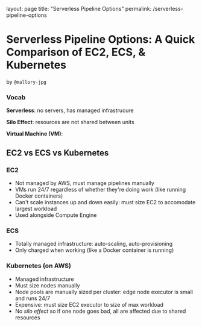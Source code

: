 layout: page 
title: "Serverless Pipeline Options" 
permalink: /serverless-pipeline-options

# Serverless Pipeline Options: A Quick Comparison of EC2, ECS, & Kubernetes
by `@mallory-jpg`

### Vocab
**Serverless**: no servers, has managed infrastrucure

**Silo Effect**: resources are not shared between units

**Virtual Machine (VM)**: 

## EC2 vs ECS vs Kubernetes
### EC2
* Not managed by AWS, must manage pipelines manually
* VMs run 24/7 regardless of whether they're doing work (like running Docker containers)
* Can't scale instances up and down easily: must size EC2 to accomodate largest workload
* Used alongside Compute Engine

### ECS
* Totally managed infrastructure: auto-scaling, auto-provisioning
* Only charged when working (like a Docker container is running)

### Kubernetes (on AWS)
* Managed infrastructure
* Must size nodes manually
* Node pools are manually sized per cluster: edge node executor is small and runs 24/7
* Expensive: must size EC2 executor to size of max workload
* No *silo effect* so if one node goes bad, all are affected due to shared resources
